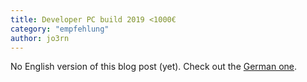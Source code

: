 ```yaml
---
title: Developer PC build 2019 <1000€
category: "empfehlung"
author: jo3rn
---
```


No English version of this blog post (yet). Check out the [German one](/de/blog/developer-pc-build-2019).
